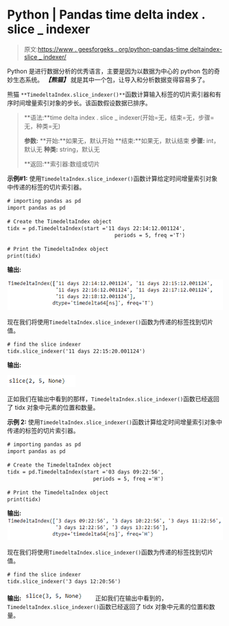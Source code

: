 # Python | Pandas time delta index . slice _ indexer

> 原文:[https://www . geesforgeks . org/python-pandas-time deltaindex-slice _ indexer/](https://www.geeksforgeeks.org/python-pandas-timedeltaindex-slice_indexer/)

Python 是进行数据分析的优秀语言，主要是因为以数据为中心的 python 包的奇妙生态系统。 ***【熊猫】*** 就是其中一个包，让导入和分析数据变得容易多了。

熊猫 `**TimedeltaIndex.slice_indexer()**`函数计算输入标签的切片索引器和有序时间增量索引对象的步长。该函数假设数据已排序。

> **语法:**time delta index . slice _ indexer(开始=无，结束=无，步骤=无，种类=无)
> 
> **参数:**
> **开始:**如果无，默认开始
> **结束:**如果无，默认结束
> **步骤:** int，默认无
> **种类:** string，默认无
> 
> **返回:**索引器:数组或切片

**示例#1:** 使用`TimedeltaIndex.slice_indexer()`函数计算给定时间增量索引对象中传递的标签的切片索引器。

```
# importing pandas as pd
import pandas as pd

# Create the TimedeltaIndex object
tidx = pd.TimedeltaIndex(start ='11 days 22:14:12.001124',
                                   periods = 5, freq ='T')

# Print the TimedeltaIndex object
print(tidx)
```

**输出:**

![](img/856277f2e6ae685a7306e94f999507c9.png)

现在我们将使用`TimedeltaIndex.slice_indexer()`函数为传递的标签找到切片值。

```
# find the slice indexer
tidx.slice_indexer('11 days 22:15:20.001124')
```

**输出:**

![](img/bb6dd65fead77569d1f65d7a564a9266.png)

正如我们在输出中看到的那样，`TimedeltaIndex.slice_indexer()`函数已经返回了 tidx 对象中元素的位置和数量。

**示例 2:** 使用`TimedeltaIndex.slice_indexer()`函数计算给定时间增量索引对象中传递的标签的切片索引器。

```
# importing pandas as pd
import pandas as pd

# Create the TimedeltaIndex object
tidx = pd.TimedeltaIndex(start ='03 days 09:22:56',
                            periods = 5, freq ='H')

# Print the TimedeltaIndex object
print(tidx)
```

**输出:**
![](img/ef5db482e0443064fbdb081652a92b7c.png)

现在我们将使用`TimedeltaIndex.slice_indexer()`函数为传递的标签找到切片值。

```
# find the slice indexer
tidx.slice_indexer('3 days 12:20:56')
```

**输出:**
![](img/a6bf5a90dc7df1b80f778854adba6cfe.png)
正如我们在输出中看到的，`TimedeltaIndex.slice_indexer()`函数已经返回了 tidx 对象中元素的位置和数量。